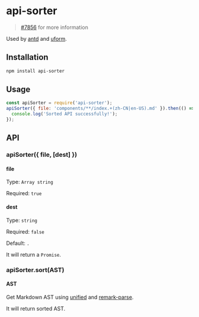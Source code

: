 # api-sorter

> [#7856](https://github.com/ant-design/ant-design/issues/7856) for more information

Used by [antd](https://github.com/ant-design/ant-design/blob/3.19.0/scripts/sort-api-table.js) and [uform](https://github.com/alibaba/uform/blob/v0.4.3/scripts/sort-api-table.js).

## Installation

```sh
npm install api-sorter
```

## Usage

```js
const apiSorter = require('api-sorter');
apiSorter({ file: 'components/**/index.+(zh-CN|en-US).md' }).then(() => {
  console.log('Sorted API successfully!');
});
```

## API

### apiSorter({ file, [dest] })

#### file

Type: `Array string`

Required: `true`

#### dest

Type: `string`

Required: `false`

Default: `.`

It will return a `Promise`.

### apiSorter.sort(AST)

#### AST

Get Markdown AST using [unified](https://github.com/unifiedjs/unified) and [remark-parse](https://github.com/remarkjs/remark/tree/master/packages/remark-parse).

It will return sorted AST.
